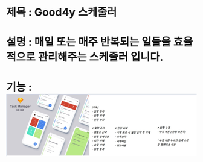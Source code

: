 # 제목 : Good4y 스케줄러

# 설명 : 매일 또는 매주 반복되는 일들을 효율적으로 관리해주는 스케줄러 입니다.

# 기능 : ![기능 설명](https://github.com/cslim0527/sparta/blob/main/%ED%94%84%EB%A1%9C%EC%A0%9D%ED%8A%B8%20%EC%84%A4%EB%AA%85/01_%EC%99%80%EC%9D%B4%EC%96%B4%ED%94%84%EB%A0%88%EC%9E%84/%ED%99%94%EB%A9%B41.jpg)
